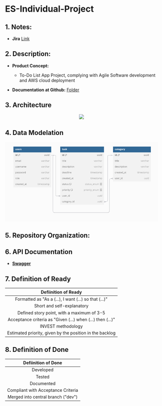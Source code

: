 # ES-Individual-Project

## 1. Notes:
* **Jira** [Link](https://es-ip-2425.atlassian.net/jira/software/projects/EIT/boards/2/backlog)

## 2. Description:
- **Product Concept:**
    - To-Do List App Project, complying with Agile Software development and AWS cloud deployment

- **Documentation at Github:** [Folder](https://github.com/)

## 3. Architecture

<p align="center">
  <img  src="https://github.com/">
</p>

## 4. Data Modelation

<p align="center">
  <img  src="./docs/data_model.png">
</p>

## 5. Repository Organization:

## 6. API Documentation

- [**Swagger**]()

## 7. Definition of Ready
| Defiinition of Ready|
|:---:|
| Formatted as "As a (...), I want (...) so that (...)" |
| Short and self-explanatory |
| Defined story point, with a maximum of 3-5 |
| Acceptance criteria as "Given (...) when (...) then (...)" |
| INVEST methodology |
| Estimated priority, given by the position in the backlog |

## 8. Definition of Done
| Defiinition of Done|
|:---:|
| Developed |
| Tested |
| Documented |
| Compliant with Acceptance Criteria |
| Merged into central branch ("dev") |
